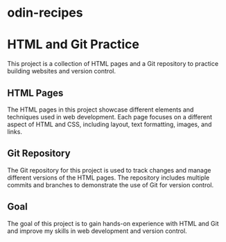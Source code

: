 # odin-recipes

# HTML and Git Practice

This project is a collection of HTML pages and a Git repository to practice building websites and version control.

## HTML Pages

The HTML pages in this project showcase different elements and techniques used in web development. Each page focuses on a different aspect of HTML and CSS, including layout, text formatting, images, and links.

## Git Repository

The Git repository for this project is used to track changes and manage different versions of the HTML pages. The repository includes multiple commits and branches to demonstrate the use of Git for version control.

## Goal

The goal of this project is to gain hands-on experience with HTML and Git and improve my skills in web development and version control.

